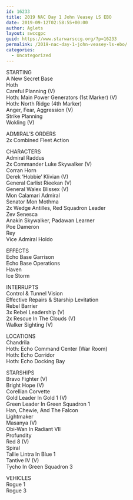 ```yaml
---
id: 16233
title: 2019 NAC Day 1 John Veasey LS EBO
date: 2019-09-12T02:58:55+00:00
author: Aglets
layout: swccgpc
guid: https://www.starwarsccg.org/?p=16233
permalink: /2019-nac-day-1-john-veasey-ls-ebo/
categories:
  - Uncategorized
---
```

STARTING  
A New Secret Base  
Hoth  
Careful Planning (V)  
Hoth: Main Power Generators (1st Marker) (V)  
Hoth: North Ridge (4th Marker)  
Anger, Fear, Aggression (V)  
Strike Planning  
Wokling (V)

ADMIRAL’S ORDERS  
2x Combined Fleet Action

CHARACTERS  
Admiral Raddus  
2x Commander Luke Skywalker (V)  
Corran Horn  
Derek &#8216;Hobbie&#8217; Klivian (V)  
General Carlist Rieekan (V)  
General Walex Blissex (V)  
Mon Calamari Admiral  
Senator Mon Mothma  
2x Wedge Antilles, Red Squadron Leader  
Zev Senesca  
Anakin Skywalker, Padawan Learner  
Poe Dameron  
Rey  
Vice Admiral Holdo

EFFECTS  
Echo Base Garrison  
Echo Base Operations  
Haven  
Ice Storm

INTERRUPTS  
Control & Tunnel Vision  
Effective Repairs & Starship Levitation  
Rebel Barrier  
3x Rebel Leadership (V)  
2x Rescue In The Clouds (V)  
Walker Sighting (V)

LOCATIONS  
Chandrila  
Hoth: Echo Command Center (War Room)  
Hoth: Echo Corridor  
Hoth: Echo Docking Bay

STARSHIPS  
Bravo Fighter (V)  
Bright Hope (V)  
Corellian Corvette  
Gold Leader In Gold 1 (V)  
Green Leader In Green Squadron 1  
Han, Chewie, And The Falcon  
Lightmaker  
Masanya (V)  
Obi-Wan In Radiant VII  
Profundity  
Red 8 (V)  
Spiral  
Tallie Lintra In Blue 1  
Tantive IV (V)  
Tycho In Green Squadron 3

VEHICLES  
Rogue 1  
Rogue 3